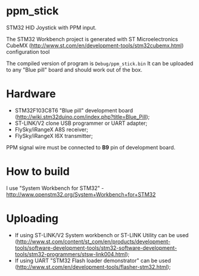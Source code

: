 # ppm_stick
STM32 HID Joystick with PPM input.

The STM32 Workbench project is generated with ST Microelectronics CubeMX (http://www.st.com/en/development-tools/stm32cubemx.html) configuration tool

The compiled version of program is `Debug/ppm_stick.bin` It can be uploaded to any "Blue pill" board and should work out of the box.

# Hardware
* STM32F103C8T6 "Blue pill" development board (http://wiki.stm32duino.com/index.php?title=Blue_Pill);
* ST-LINK/V2 clone USB programmer or UART adapter;
* FlySky/iRangeX A8S receiver;
* FlySky/iRangeX I6X transmitter;

PPM signal wire must be connected to **B9** pin of development board.

# How to build
I use "System Workbench for STM32" - http://www.openstm32.org/System+Workbench+for+STM32

# Uploading
* If using ST-LINK/V2 System workbench or ST-LINK Utility can be used (http://www.st.com/content/st_com/en/products/development-tools/software-development-tools/stm32-software-development-tools/stm32-programmers/stsw-link004.html);
* If using UART "STM32 Flash loader demonstrator" can be used (http://www.st.com/en/development-tools/flasher-stm32.html);
